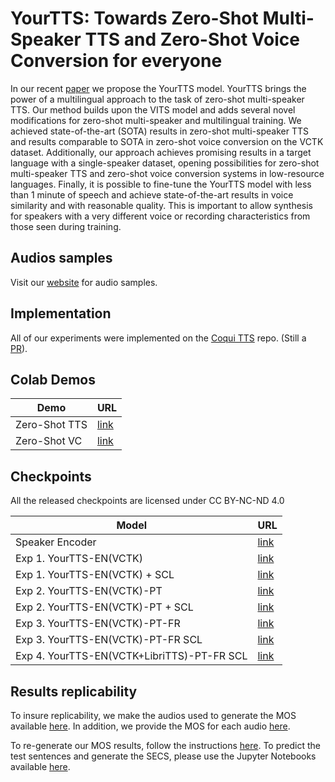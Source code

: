 # YourTTS: Towards Zero-Shot Multi-Speaker TTS and Zero-Shot Voice Conversion for everyone


In our recent [paper](https://arxiv.org/abs/2112.02418) we propose the YourTTS model. YourTTS brings the power of a multilingual approach to the task of zero-shot multi-speaker TTS. Our method builds upon the VITS model and adds several novel modifications for zero-shot multi-speaker and multilingual training. We achieved state-of-the-art (SOTA) results in zero-shot multi-speaker TTS and results comparable to SOTA in zero-shot voice conversion on the VCTK dataset. Additionally, our approach achieves promising results in a target language with a single-speaker dataset, opening possibilities for zero-shot multi-speaker TTS and zero-shot voice conversion systems in low-resource languages. Finally, it is possible to fine-tune the YourTTS model with less than 1 minute of speech and achieve state-of-the-art results in voice similarity and with reasonable quality. This is important to allow synthesis for speakers with a very different voice or recording characteristics from those seen during training. 



## Audios samples
Visit our [website](https://edresson.github.io/YourTTS/) for audio samples.

## Implementation
All of our experiments were implemented on the [Coqui TTS](https://github.com/coqui-ai/tts) repo. (Still a [PR](https://github.com/coqui-ai/TTS/pull/731)).


## Colab Demos

| Demo                        | URL                                                                                            |
|-----------------------------|------------------------------------------------------------------------------------------------|
| Zero-Shot TTS               | [link](https://colab.research.google.com/drive/1ftI0x16iqKgiQFgTjTDgRpOM1wC1U-yS?usp=sharing)  |
| Zero-Shot VC                | [link](https://colab.research.google.com/drive/1gjdwOKCZuavPn_5oy8QA01sKmXpEq5AZ?usp=sharing)  |


## Checkpoints

All the released checkpoints are licensed under CC BY-NC-ND 4.0

| Model                        | URL                                                                                            |
|------------------------------|------------------------------------------------------------------------------------------------|
| Speaker Encoder              | [link](https://drive.google.com/drive/folders/1WKK70aBnA-ZI2Z1Ka_zWgBK7O0Y3TLey?usp=sharing)   |
| Exp 1. YourTTS-EN(VCTK)         | [link](https://drive.google.com/drive/folders/15MfBCRyM8ViZ5Ghe16bGz0UtB_O0iovX?usp=sharing)   |
| Exp 1. YourTTS-EN(VCTK)  + SCL         | [link](https://drive.google.com/drive/folders/10hX5B_h0dzroY7bVNPodC8hzhz4nklzR?usp=sharing)   |
| Exp 2. YourTTS-EN(VCTK)-PT          | [link](https://drive.google.com/drive/folders/1Mdob20nFQEKUwavw_DhqMc1MfG3CNNNI?usp=sharing) |
| Exp 2. YourTTS-EN(VCTK)-PT  + SCL   | [link](https://drive.google.com/drive/folders/1uorMp_A0LNEfwdkM1QB9jz4Mf3kM5sGn?usp=sharing) |
| Exp 3. YourTTS-EN(VCTK)-PT-FR       | [link](https://drive.google.com/drive/folders/15NAhIeHXJZLxrZMoCaUlH_7mS7TRqdme?usp=sharing) |
| Exp 3. YourTTS-EN(VCTK)-PT-FR SCL   | [link](https://drive.google.com/drive/folders/1H7VrW6eUO0wle-e6Un3mp77udkZLMrMr?usp=sharing) |
| Exp 4. YourTTS-EN(VCTK+LibriTTS)-PT-FR SCL | [link](https://drive.google.com/drive/folders/15G-QS5tYQPkqiXfAdialJjmuqZV0azQV?usp=sharing) |


## Results replicability

To insure replicability, we make the audios used to generate the MOS available [here](https://github.com/Edresson/YourTTS/releases/download/MOS/Audios_MOS.zip). In addition, we provide the MOS for each audio [here](https://github.com/Edresson/YourTTS/tree/main/metrics/MOS).

To re-generate our MOS results, follow the instructions [here](https://github.com/Edresson/YourTTS/tree/main/metrics/MOS). To predict the test sentences and generate the SECS, please use the Jupyter Notebooks available [here](https://github.com/Edresson/YourTTS/tree/main/metrics/SECS).

